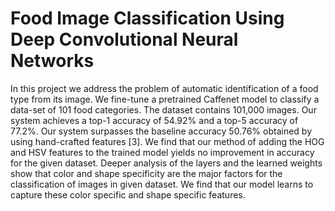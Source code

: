 # Food Image Classification Using Deep Convolutional Neural Networks
In this project we address the problem of automatic identification
of a food type from its image. We fine-tune a pretrained
Caffenet model to classify a data-set of 101 food
categories. The dataset contains 101,000 images. Our system
achieves a top-1 accuracy of 54.92% and a top-5 accuracy
of 77.2%. Our system surpasses the baseline accuracy
50.76% obtained by using hand-crafted features [3]. We
find that our method of adding the HOG and HSV features
to the trained model yields no improvement in accuracy for
the given dataset. Deeper analysis of the layers and the
learned weights show that color and shape specificity are
the major factors for the classification of images in given
dataset. We find that our model learns to capture these color
specific and shape specific features.
